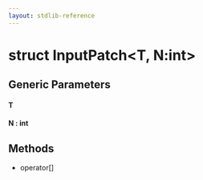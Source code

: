 ```yaml
---
layout: stdlib-reference
---
```


# struct InputPatch\<T, N:int\>

## Generic Parameters

#### T
#### N : int

## Methods

* operator\[\]

